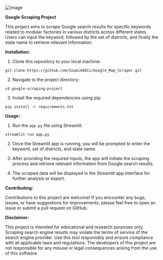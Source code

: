 ![image](https://github.com/Soumik0811/Google_Map_Scraper/assets/91133940/afafcfd0-b5e6-4d1b-9662-bac1aedac741)

**Google Scraping Project**

This project aims to scrape Google search results for specific keywords related to modular factories in various districts across different states. Users can input the keyword, followed by the set of districts, and finally the state name to retrieve relevant information.

**Installation:**

1. Clone this repository to your local machine:

```
git clone https://github.com/Soumik0811/Google_Map_Scraper.git
```

2. Navigate to the project directory:

```
cd google-scraping-project
```

3. Install the required dependencies using pip:

```
pip install -r requirements.txt
```

**Usage:**

1. Run the `app.py` file using Streamlit:

```
streamlit run app.py
```

2. Once the Streamlit app is running, you will be prompted to enter the keyword, set of districts, and state name.

3. After providing the required inputs, the app will initiate the scraping process and retrieve relevant information from Google search results.

4. The scraped data will be displayed in the Streamlit app interface for further analysis or export.

**Contributing:**

Contributions to this project are welcome! If you encounter any bugs, issues, or have suggestions for improvements, please feel free to open an issue or submit a pull request on GitHub.


**Disclaimer:**

This project is intended for educational and research purposes only. Scraping search engine results may violate the terms of service of the search engine provider. Use this tool responsibly and ensure compliance with all applicable laws and regulations. The developers of this project are not responsible for any misuse or legal consequences arising from the use of this software.
